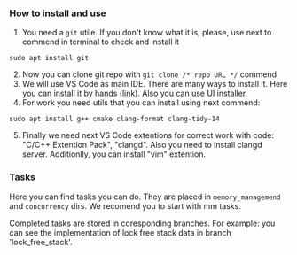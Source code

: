 ### How to install and use
1. You need a `git` utile. If you don't know what it is, please, use next to commend in terminal to check and install it
```
sudo apt install git
```
2. Now you can clone git repo with `git clone /* repo URL */` commend
3. We will use VS Code as main IDE. There are many ways to install it. Here you can install it by hands ([link](https://code.visualstudio.com/)). Also you can use UI installer.
4. For work you need utils that you can install using next commend:
```
sudo apt install g++ cmake clang-format clang-tidy-14
```
5. Finally we need next VS Code extentions for correct work with code: "C/C++ Extention Pack", "clangd". Also you need to install clangd server. Additionlly, you can install "vim" extention.

### Tasks
Here you can find tasks you can do. They are placed in `memory_managemend` and `concurrency` dirs. We recomend you to start with mm tasks.

Completed tasks are stored in coresponding branches. 
For example: you can see the implementation of lock free stack data in branch 'lock_free_stack'. 
